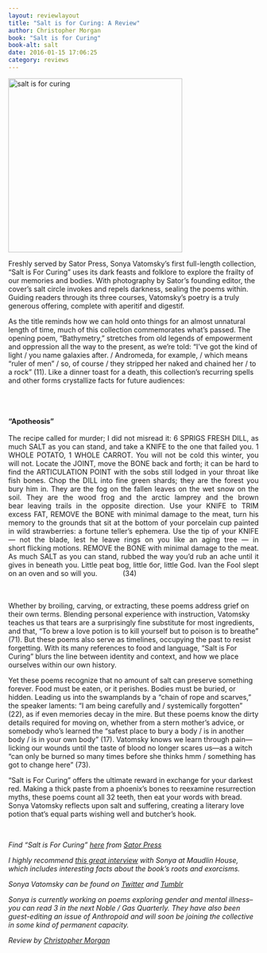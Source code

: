 ```yaml
---
layout: reviewlayout
title: "Salt is for Curing: A Review"
author: Christopher Morgan
book: "Salt is for Curing"
book-alt: salt
date: 2016-01-15 17:06:25
category: reviews
---
```

<img alt="salt is for curing" class="inline_image" src="http://alienmouth.com/reviews/salt.png" style="width:350px;height:350px" />
<p>Freshly served by Sator Press, Sonya Vatomsky&rsquo;s first full-length collection, &ldquo;Salt is For Curing&rdquo; uses its dark feasts and folklore to explore the frailty of our memories and bodies. With photography by Sator&rsquo;s founding editor, the cover&rsquo;s salt circle invokes and repels darkness, sealing the poems within. Guiding readers through its three courses, Vatomsky&rsquo;s poetry is a truly generous offering, complete with aperitif and digestif.</p>

<p>As the title reminds how we can hold onto things for an almost unnatural length of time, much of this collection commemorates what&rsquo;s passed. The opening poem, &ldquo;Bathymetry,&rdquo; stretches from old legends of empowerment and oppression all the way to the present, as we&rsquo;re told: &ldquo;I&rsquo;ve got the kind of light / you name galaxies after. / Andromeda, for example, / which means &ldquo;ruler of men&rdquo; / so, of course / they stripped her naked and chained her / to a rock&rdquo; (11). Like a dinner toast for a death, this collection&rsquo;s recurring spells and other forms crystallize facts for future audiences:</p>
<br />
<br />
&nbsp;
<div class="inline_poem" style="text-align: justify"><b>&ldquo;Apotheosis&rdquo;</b><br />
<br />
The recipe called for murder; I did not misread it:&nbsp;6 SPRIGS FRESH DILL, as much&nbsp;SALT&nbsp;as you can stand,&nbsp;and take a&nbsp;KNIFE&nbsp;to the one that failed you.&nbsp;1 WHOLE POTATO, 1 WHOLE CARROT. You will not be cold this winter, you will not.&nbsp;Locate the&nbsp;JOINT, move the&nbsp;BONE&nbsp;back and forth; it can be&nbsp;hard to find the&nbsp;ARTICULATION POINT&nbsp;with the sobs still lodged&nbsp;in your throat like fish bones. Chop the&nbsp;DILL&nbsp;into fine green shards;&nbsp;they are the forest you bury him in. They are the fog&nbsp;on the fallen leaves on the wet snow on the soil. They are the wood frog and the arctic lamprey and the brown bear&nbsp;leaving trails in the opposite direction. Use your&nbsp;KNIFE&nbsp;to&nbsp;TRIM excess&nbsp;FAT,&nbsp;REMOVE&nbsp;the&nbsp;BONE&nbsp;with minimal damage&nbsp;to the meat, turn his memory to the grounds that sit&nbsp;at the bottom of your porcelain cup painted in wild strawberries: a fortune teller&rsquo;s ephemera. Use the tip of your&nbsp;KNIFE &mdash; not the blade,&nbsp;lest he leave rings on you like an aging tree &mdash; in short&nbsp;flicking motions.&nbsp;REMOVE&nbsp;the&nbsp;BONE&nbsp;with minimal damage&nbsp;to the meat. As much&nbsp;SALT&nbsp;as you can stand, rubbed the way you&rsquo;d rub&nbsp;an ache until it gives in beneath you. Little peat bog, little бог,&nbsp;little God. Ivan the Fool slept on an oven and so will you. &nbsp; &nbsp; &nbsp; &nbsp; &nbsp; &nbsp; (34)<br />
<br />
&nbsp;</div>

<p>Whether by broiling, carving, or extracting, these poems address grief on their own terms. Blending personal experience with instruction, Vatomsky teaches us that tears are a surprisingly fine substitute for most ingredients, and that, &ldquo;To brew a love potion is to kill yourself but to poison is to breathe&rdquo; (71). But these poems also serve as timelines, occupying the past to resist forgetting. With its many references to food and language, &ldquo;Salt is For Curing&rdquo; blurs the line between identity and context, and how we place ourselves within our own history.</p>

<p>Yet these poems recognize that no amount of salt can preserve something forever. Food must be eaten, or it perishes. Bodies must be buried, or hidden. Leading us into the swamplands by a &ldquo;chain of rope and scarves,&rdquo; the speaker laments: &ldquo;I am being carefully and / systemically forgotten&rdquo; (22), as if even memories decay in the mire. But these poems know the dirty details required for moving on, whether from a stern mother&rsquo;s advice, or somebody who&rsquo;s learned the &ldquo;safest place to bury a body / is in another body / is in your own body&rdquo; (17). Vatomsky knows we learn through pain&mdash;licking our wounds until the taste of blood no longer scares us&mdash;as a witch &ldquo;can only be burned so many times before she thinks hmm / something has got to change here&rdquo; (73).</p>

<p>&ldquo;Salt is For Curing&rdquo; offers the ultimate reward in exchange for your darkest red. Making a thick paste from a phoenix&rsquo;s bones to reexamine resurrection myths, these poems count all 32 teeth, then eat your words with bread. Sonya Vatomsky reflects upon salt and suffering, creating a literary love potion that&rsquo;s equal parts wishing well and butcher&rsquo;s hook.</p>
&nbsp;

<p><i>Find &ldquo;Salt is For Curing&rdquo; <a href="https://gumroad.com/l/saltisforcuring">here</a> from <a href="http://sator.press/">Sator&nbsp;Press</a></i></p>
<i> </i>

<p><i>I highly recommend <a href="http://maudlinhouse.tumblr.com/post/133352521890">this great interview</a> with Sonya at Maudlin House, which includes interesting facts about the book&rsquo;s roots and exorcisms.</i></p>
<i> </i>

<p><i>Sonya Vatomsky can be found on <a href="https://twitter.com/coolniceghost">Twitter</a> and <a href="http://sonyavatomsky.tumblr.com/">Tumblr</a></i></p>
<i> </i>

<p><i>Sonya is currently working on poems exploring gender and mental illness&ndash;you can read 3 in the next Noble / Gas Quarterly. They have also been guest-editing an issue of Anthropoid and will soon be joining the collective in some kind of permanent capacity.</i></p>
<i> Review by <a href="http://andlohespoke.tumblr.com/">Christopher Morgan</a></i><br />